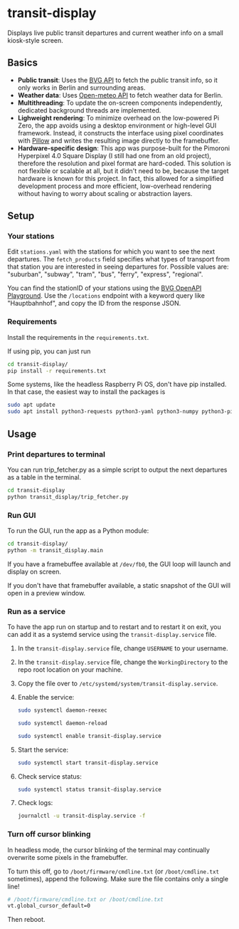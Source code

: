 # transit-display

Displays live public transit departures and current weather info on a small kiosk-style screen.

## Basics

- **Public transit**: Uses the [BVG API](https://v6.bvg.transport.rest/api.html) to fetch the public transit info, so it only works in Berlin and surrounding areas.
- **Weather data**: Uses [Open-meteo API](https://open-meteo.com) to fetch weather data for Berlin.
- **Multithreading**: To update the on-screen components independently, dedicated background threads are implemented.
- **Lighweight rendering**: To minimize overhead on the low-powered Pi Zero, the app avoids using a desktop environment or high-level GUI framework. Instead, it constructs the interface using pixel coordinates with [Pillow](https://pypi.org/project/pillow/) and writes the resulting image directly to the framebuffer.
- **Hardware-specific design**: This app was purpose-built for the Pimoroni Hyperpixel 4.0 Square Display (I still had one from an old project), therefore the resolution and pixel format are hard-coded. This solution is not flexible or scalable at all, but it didn't need to be, because the target hardware is known for this project. In fact, this allowed for a simplified development process and more efficient, low-overhead rendering without having to worry about scaling or abstraction layers. 

## Setup

### Your stations

Edit `stations.yaml` with the stations for which you want to see the next departures. The `fetch_products` field specifies what types of transport from that station you are interested in seeing departures for. Possible values are: "suburban", "subway", "tram", "bus", "ferry", "express", "regional".

You can find the stationID of your stations using the [BVG OpenAPI Playground](https://petstore.swagger.io/?url=https%3A%2F%2Fv6.bvg.transport.rest%2F.well-known%2Fservice-desc%0A). Use the `/locations` endpoint with a keyword query like "Hauptbahnhof", and copy the ID from the response JSON.

### Requirements

Install the requirements in the `requirements.txt`.

If using pip, you can just run

~~~bash
cd transit-display/
pip install -r requirements.txt
~~~

Some systems, like the headless Raspberry Pi OS, don't have pip installed. In that case, the easiest way to install the packages is

~~~bash
sudo apt update
sudo apt install python3-requests python3-yaml python3-numpy python3-pillow
~~~

## Usage

### Print departures to terminal

You can run trip_fetcher.py as a simple script to output the next departures as a table in the terminal.

~~~bash
cd transit-display
python transit_display/trip_fetcher.py
~~~

### Run GUI

To run the GUI, run the app as a Python module:

~~~bash
cd transit-display/
python -m transit_display.main
~~~

If you have a framebuffee available at `/dev/fb0`, the GUI loop will launch and display on screen.

If you don't have that framebuffer available, a static snapshot of the GUI will open in a preview window.

### Run as a service

To have the app run on startup and to restart and to restart it on exit, you can add it as a systemd service using the `transit-display.service` file.

1. In the `transit-display.service` file, change `USERNAME` to your username.
2. In the `transit-display.service` file, change the `WorkingDirectory` to the repo root location on your machine.
3. Copy the file over to `/etc/systemd/system/transit-display.service`.
4. Enable the service:

    ~~~bash
    sudo systemctl daemon-reexec
    ~~~

    ~~~bash
    sudo systemctl daemon-reload
    ~~~

    ~~~bash
    sudo systemctl enable transit-display.service
    ~~~

5. Start the service:

    ~~~bash
    sudo systemctl start transit-display.service
    ~~~

6. Check service status:

    ~~~bash
    sudo systemctl status transit-display.service
    ~~~

7. Check logs:

    ~~~bash
    journalctl -u transit-display.service -f
    ~~~

### Turn off cursor blinking

In headless mode, the cursor blinking of the terminal may continually overwrite some pixels in the framebuffer.

To turn this off, go to `/boot/firmware/cmdline.txt` (or `/boot/cmdline.txt` sometimes), append the following. Make sure the file contains only a single line!

~~~bash
# /boot/firmware/cmdline.txt or /boot/cmdline.txt
vt.global_cursor_default=0
~~~

Then reboot.
